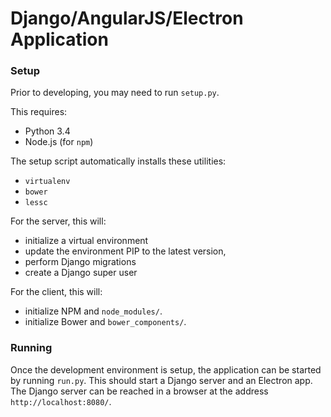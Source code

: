 # Django/AngularJS/Electron Application

### Setup

Prior to developing, you may need to run `setup.py`.

This requires:
  * Python 3.4
  * Node.js (for `npm`)
  
The setup script automatically installs these utilities:
  * `virtualenv`
  * `bower`
  * `lessc`

For the server, this will:
  * initialize a virtual environment
  * update the environment PIP to the latest version,
  * perform Django migrations
  * create a Django super user

For the client, this will:
  * initialize NPM and `node_modules/`.
  * initialize Bower and `bower_components/`.

### Running

Once the development environment is setup, the application can be started by running `run.py`. This should start a Django server and an Electron app. The Django server can be reached in a browser at the address `http://localhost:8080/`.
